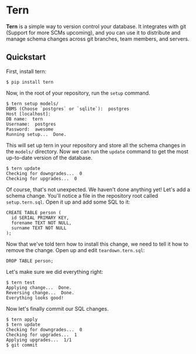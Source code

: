 Tern
====

**Tern** is a simple way to version control your database.  It integrates with git (Support for more SCMs upcoming), and you can use it to distribute and manage schema changes across git branches, team members, and servers.

Quickstart
----------

First, install tern:

    $ pip install tern
    
Now, in the root of your repository, run the `setup` command.

    $ tern setup models/
    DBMS (Choose `postgres` or `sqlite`):  postgres
    Host [localhost]:  
    DB name:  tern
    Username:  postgres
    Password:  awesome
    Running setup...  Done.
    
This will set up tern in your repository and store all the schema changes in the `models/` directory.  Now we can run the `update` command to get the most up-to-date version of the database.

    $ tern update
    Checking for downgrades...  0
    Checking for upgrades...  0
    
Of course, that's not unexpected.  We haven't done anything yet!  Let's add a schema change.  You'll notice a file in the repository root called `setup.tern.sql`.  Open it up and add some SQL to it:

    CREATE TABLE person (
      id SERIAL PRIMARY KEY,
      forename TEXT NOT NULL,
      surname TEXT NOT NULL
    );
    
Now that we've told tern how to install this change, we need to tell it how to remove the change.  Open up and edit `teardown.tern.sql`:

    DROP TABLE person;
    
Let's make sure we did everything right:

    $ tern test
    Applying change...  Done.
    Reversing change...  Done.
    Everything looks good!
    
Now let's finally commit our SQL changes.

    $ tern apply
    $ tern update
    Checking for downgrades...  0
    Checking for upgrades...  1
    Applying upgrades...  1/1
    $ git commit
    
      
